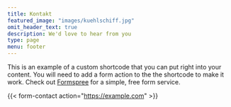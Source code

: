 ```yaml
---
title: Kontakt
featured_image: "images/kuehlschiff.jpg"
omit_header_text: true
description: We'd love to hear from you
type: page
menu: footer
---
```



This is an example of a custom shortcode that you can put right into your content. You will need to add a form action to the the shortcode to make it work. Check out [Formspree](https://formspree.io/) for a simple, free form service. 

{{< form-contact action="https://example.com"  >}}
